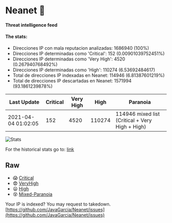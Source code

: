 # Neanet :hocho:
#### Threat intelligence feed
#### The stats:

- Direcciones IP con mala reputacion analizadas: 1686940 (100%)
- Direcciones IP determinadas como 'Critical':  152 (0.00901039752451%)
- Direcciones IP determinadas como 'Very High':  4520 (0.267940768492%)
- Direcciones IP determinadas como 'High':  110274 (6.53692484617)
- Total de direcciones IP indexadas en Neanet:  114946 (6.81387601219%)
- Total de direcciones IP descartadas en Neanet:  1571994 (93.1861239878%)

| Last Update | Critical | Very High | High | Paranoia |
| --- | --- | --- | --- | --- |
| 2021-04-04 01:02:05 | 152 | 4520 | 110274 | 114946 mixed list (Critical + Very High + High)|

![Stats](https://docs.google.com/spreadsheets/d/e/2PACX-1vSnaNMIXVabIpDJjufMlzH7poXnshF3mgd8Is1g9ytUEzVsP5my4Trn8f-xkoLLQ38xpL3HtmUexLo6/pubchart?oid=501124687&format=image)

For the historical stats go to: [link](/stats.csv)
## Raw
- :scream: [Critical](https://raw.githubusercontent.com/JavaGarcia/Neanet/master/blacklists/neanet_critical.txt)
- :fearful: [VeryHigh](https://raw.githubusercontent.com/JavaGarcia/Neanet/master/blacklists/neanet_veryHigh.txtt)
- :frowning: [High](https://raw.githubusercontent.com/JavaGarcia/Neanet/master/blacklists/neanet_high.txt)
- :dizzy_face: [Mixed-Paranoia](https://raw.githubusercontent.com/JavaGarcia/Neanet/master/blacklists/neanet_all.txt)


Your IP is indexed? You may request to takedown. [https://github.com/JavaGarcia/Neanet/issues](https://github.com/JavaGarcia/Neanet/issues)
























































































































































































































































































































































































































































































































































































































































































































































































































































































































































































































































































































































































































































































































































































































































































































































































































































































































































































































































































































































































































































































































































































































































































































































































































































































































































































































































































































































































































































































































































































































































































































































































































































































































































































































































































































































































































































































































































































































































































































































































































































































































































































































































































































































































































































































































































































































































































































































































































































































































































































































































































































































































































































































































































































































































































































































